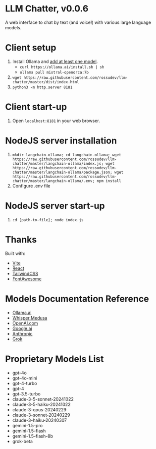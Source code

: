 # LLM Chatter, v0.0.6

A web interface to chat by text (and voice!) with various large language models.

# Client setup

1. Install Ollama and [add at least one model](https://www.ollama.ai/library).
   - `curl https://ollama.ai/install.sh | sh`
   - `ollama pull mistral-openorca:7b`
2. `wget https://raw.githubusercontent.com/rossudev/llm-chatter/master/dist/index.html`
3. `python3 -m http.server 8181`

# Client start-up

1. Open `localhost:8181` in your web browser.

# NodeJS server installation

1. `mkdir langchain-ollama; cd langchain-ollama; wget https://raw.githubusercontent.com/rossudev/llm-chatter/master/langchain-ollama/index.js; wget https://raw.githubusercontent.com/rossudev/llm-chatter/master/langchain-ollama/package.json; wget https://raw.githubusercontent.com/rossudev/llm-chatter/master/langchain-ollama/.env; npm install`
2. Configure .env file

# NodeJS server start-up

1. `cd [path-to-file]; node index.js`

# Thanks

Built with: 

- [Vite](https://vitejs.dev/)
- [React](https://react.dev/)
- [TailwindCSS](https://tailwindcss.com/)
- [FontAwesome](https://fontawesome.com/)

# Models Documentation Reference
- [Ollama.ai](https://github.com/jmorganca/ollama/blob/main/docs/api.md)
- [Whisper Medusa](https://github.com/aiola-lab/whisper-medusa)
- [OpenAI.com](https://platform.openai.com/docs/overview)
- [Google.ai](https://ai.google.dev/gemini-api/docs)
- [Anthropic](https://docs.anthropic.com/)
- [Grok](https://docs.x.ai/docs)

# Proprietary Models List
- gpt-4o
- gpt-4o-mini
- gpt-4-turbo
- gpt-4
- gpt-3.5-turbo
- claude-3-5-sonnet-20241022
- claude-3-5-haiku-20241022
- claude-3-opus-20240229
- claude-3-sonnet-20240229
- claude-3-haiku-20240307
- gemini-1.5-pro
- gemini-1.5-flash
- gemini-1.5-flash-8b
- grok-beta